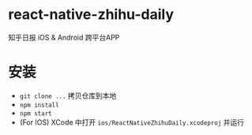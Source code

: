 # react-native-zhihu-daily

知乎日报 iOS & Android 跨平台APP

# 安装

- `git clone ...` 拷贝仓库到本地
- `npm install`
- `npm start`
- (For IOS) XCode 中打开 `ios/ReactNativeZhihuDaily.xcodeproj` 并运行
